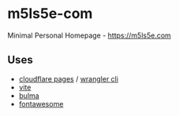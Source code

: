 # m5ls5e-com

Minimal Personal Homepage - <https://m5ls5e.com>

## Uses

- [cloudflare pages](https://developers.cloudflare.com/pages/) / [wrangler cli](https://developers.cloudflare.com/workers/wrangler/)
- [vite](https://vitejs.dev/)
- [bulma](https://bulma.io)
- [fontawesome](https://fontawesome.com/)

